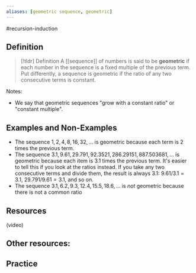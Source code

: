 ```yaml
---
aliases: [geometric sequence, geometric]
--- 
```


#recursion-induction 

## Definition 

> [!tldr] Definition
> A [[sequence]] of numbers is said to be **geometric** if each number in the sequence is a fixed multiple of the previous term. Put differently, a sequence is geometric if the ratio of any two consecutive terms is constant. 

Notes: 
- We say that geometric sequences "grow with a constant ratio" or "constant multiple". 

## Examples and Non-Examples

- The sequence $1, 2, 4, 8, 16, 32, \dots$ is geometric because each term is $2$ times the previous term. 
- The sequence $3.1, 9.61, 29.791, 92.3521, 286.29151, 887.503681, \dots$ is geometric because each item is $3.1$ times the previous term. It's easier to tell this if you look at the ratios instead. If you take any two consecutive terms and divide them, the result is always $3.1$: $9.61/3.1 = 3.1$, $29.791/9.61 = 3.1$, and so on. 
- The sequence $3.1, 6.2, 9.3, 12.4, 15.5, 18.6, \dots$ is *not* geometric because there is not a common ratio 

## Resources 

(video)

Other resources: 
- 

## Practice 

